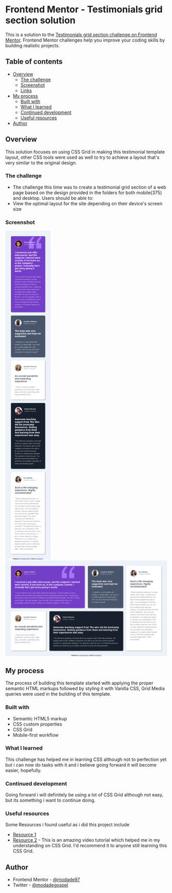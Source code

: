 # Frontend Mentor - Testimonials grid section solution

This is a solution to the [Testimonials grid section challenge on Frontend Mentor](https://www.frontendmentor.io/challenges/testimonials-grid-section-Nnw6J7Un7). Frontend Mentor challenges help you improve your coding skills by building realistic projects. 

## Table of contents
- [Overview](#overview)
  - [The challenge](#the-challenge)
  - [Screenshot](#screenshot)
  - [Links](#links)
- [My process](#my-process)
  - [Built with](#built-with)
  - [What I learned](#what-i-learned)
  - [Continued development](#continued-development)
  - [Useful resources](#useful-resources)
- [Author](#author)

## Overview
This solution focuses on using CSS Grid in making this testimonial template layout, other CSS tools were used as well to try to achieve a layout that's very similar to the original design.   

### The challenge
- The challenge this time was to create a testimonial grid section of a web page based on the design provided in the folders for both mobile(375) and desktop.
Users should be able to:
- View the optimal layout for the site depending on their device's screen size

### Screenshot
![](./screenshots/Testimonial_Grid(mobile).png)
![](./screenshots/Testimonial_Grid.png)

## My process
The process of building this template started with applying the proper semantic HTML markups followed by styling it with Vanilla CSS, Grid Media queries were used in the building of this template.

### Built with
- Semantic HTML5 markup
- CSS custom properties
- CSS Grid
- Mobile-first workflow

### What I learned
This challenge has helped me in learning CSS although not to perfection yet but i can now do tasks with it and i believe going forward it will become easier, hopefully.

### Continued development
Going forward i will definitely be using a lot of CSS Grid although not easy, but its something i want to continue doing.

### Useful resources
Some Resources i found useful as i did this project include 
- [Resource 1](www.w3schools.com/css/)
- [Resource 2](https://youtu.be/rg7Fvvl3taU) - This is an amazing video tutorial which helped me in my understanding on CSS Grid. I'd recommend it to anyone still learning this CSS Grid.

## Author
- Frontend Mentor - [@modade97](https://www.frontendmentor.io/profile/@modade97)
- Twitter - [@modadegospel](https://www.twitter.com/@modadegospel)


